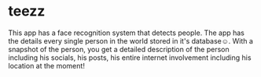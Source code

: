 # teezz
This app has a face recognition system that detects people. The app has the details every single person in the world stored in it's database:relaxed:. With a snapshot of the person, you get a detailed description of the person including his socials, his posts, his entire internet involvement including his location at the moment!
